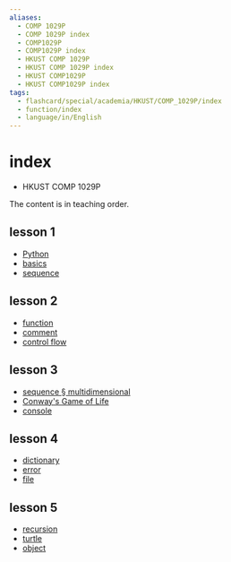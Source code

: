 ```yaml
---
aliases:
  - COMP 1029P
  - COMP 1029P index
  - COMP1029P
  - COMP1029P index
  - HKUST COMP 1029P
  - HKUST COMP 1029P index
  - HKUST COMP1029P
  - HKUST COMP1029P index
tags:
  - flashcard/special/academia/HKUST/COMP_1029P/index
  - function/index
  - language/in/English
---
```


# index

- HKUST COMP 1029P

The content is in teaching order.

## lesson 1

- [Python](Python.md)
- [basics](basics.md)
- [sequence](sequence.md)

## lesson 2

- [function](function.md)
- [comment](comment.md)
- [control flow](control%20flow.md)

## lesson 3

- [sequence § multidimensional](sequence.md#multidimensional)
- [Conway's Game of Life](Conway's%20Game%20of%20Life.md)
- [console](console.md)

## lesson 4

- [dictionary](dictionary.md)
- [error](error.md)
- [file](file.md)

## lesson 5

- [recursion](recursion.md)
- [turtle](turtle.md)
- [object](object.md)
